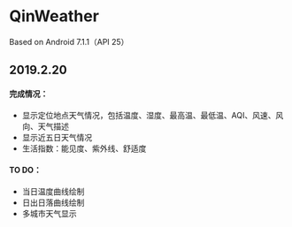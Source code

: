 # QinWeather
Based on Android 7.1.1（API 25）

## 2019.2.20
#### 完成情况：
- 显示定位地点天气情况，包括温度、湿度、最高温、最低温、AQI、风速、风向、天气描述
- 显示近五日天气情况
- 生活指数：能见度、紫外线、舒适度
#### TO DO：
- 当日温度曲线绘制
- 日出日落曲线绘制
- 多城市天气显示
